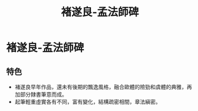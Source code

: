 ﻿---
title: '褚遂良-孟法師碑'
tags: ['褚遂良', '碑刻', '楷書']
order: 8
---
# 褚遂良-孟法師碑

## 特色
* 褚遂良早年作品，還未有後期的飄逸風格，融合歐體的險勁和虞體的典雅，再加部分隸書筆意而成。
* 起筆輕重虛實各有不同，富有變化，結構疏密相間，章法縝密。